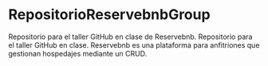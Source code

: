 # RepositorioReservebnbGroup
Repositorio para el taller GitHub en clase de Reservebnb.
Repositorio para el taller GitHub en clase. Reservebnb es una plataforma para anfitriones que gestionan hospedajes mediante un CRUD.

